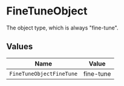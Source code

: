 # FineTuneObject

The object type, which is always "fine-tune".


## Values

| Name                     | Value                    |
| ------------------------ | ------------------------ |
| `FineTuneObjectFineTune` | fine-tune                |